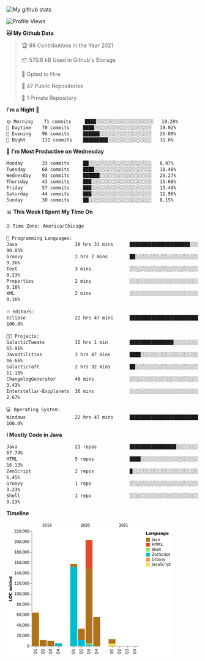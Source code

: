 ![My github stats](https://github-readme-stats.vercel.app/api?username=romvoid95&theme=gruvbox&include_all_commits=true&show_icons=true")

<!--START_SECTION:waka-->
![Profile Views](http://img.shields.io/badge/Profile%20Views-5-blue)

**🐱 My Github Data** 

> 🏆 89 Contributions in the Year 2021
 > 
> 📦 570.8 kB Used in Github's Storage 
 > 
> 💼 Opted to Hire
 > 
> 📜 47 Public Repositories 
 > 
> 🔑 1 Private Repository 
 > 
**I'm a Night 🦉** 

```text
🌞 Morning    71 commits     ████░░░░░░░░░░░░░░░░░░░░░   19.29% 
🌆 Daytime    70 commits     ████░░░░░░░░░░░░░░░░░░░░░   19.02% 
🌃 Evening    96 commits     ██████░░░░░░░░░░░░░░░░░░░   26.09% 
🌙 Night      131 commits    █████████░░░░░░░░░░░░░░░░   35.6%

```
📅 **I'm Most Productive on Wednesday** 

```text
Monday       33 commits     ██░░░░░░░░░░░░░░░░░░░░░░░   8.97% 
Tuesday      68 commits     ████░░░░░░░░░░░░░░░░░░░░░   18.48% 
Wednesday    93 commits     ██████░░░░░░░░░░░░░░░░░░░   25.27% 
Thursday     43 commits     ███░░░░░░░░░░░░░░░░░░░░░░   11.68% 
Friday       57 commits     ███░░░░░░░░░░░░░░░░░░░░░░   15.49% 
Saturday     44 commits     ███░░░░░░░░░░░░░░░░░░░░░░   11.96% 
Sunday       30 commits     ██░░░░░░░░░░░░░░░░░░░░░░░   8.15%

```


📊 **This Week I Spent My Time On** 

```text
⌚︎ Time Zone: America/Chicago

💬 Programming Languages: 
Java                     20 hrs 31 mins      ██████████████████████░░░   90.05% 
Groovy                   2 hrs 7 mins        ██░░░░░░░░░░░░░░░░░░░░░░░   9.36% 
Text                     3 mins              ░░░░░░░░░░░░░░░░░░░░░░░░░   0.23% 
Properties               2 mins              ░░░░░░░░░░░░░░░░░░░░░░░░░   0.18% 
XML                      2 mins              ░░░░░░░░░░░░░░░░░░░░░░░░░   0.16%

🔥 Editors: 
Eclipse                  22 hrs 47 mins      █████████████████████████   100.0%

🐱‍💻 Projects: 
GalacticTweaks           15 hrs 1 min        ████████████████░░░░░░░░░   65.91% 
JavaUtilities            3 hrs 47 mins       ████░░░░░░░░░░░░░░░░░░░░░   16.66% 
Galacticraft             2 hrs 32 mins       ██░░░░░░░░░░░░░░░░░░░░░░░   11.15% 
ChangelogGenerator       46 mins             ░░░░░░░░░░░░░░░░░░░░░░░░░   3.43% 
Interstellar-Exoplanets  36 mins             ░░░░░░░░░░░░░░░░░░░░░░░░░   2.67%

💻 Operating System: 
Windows                  22 hrs 47 mins      █████████████████████████   100.0%

```

**I Mostly Code in Java** 

```text
Java                     21 repos            █████████████████░░░░░░░░   67.74% 
HTML                     5 repos             ████░░░░░░░░░░░░░░░░░░░░░   16.13% 
ZenScript                2 repos             █░░░░░░░░░░░░░░░░░░░░░░░░   6.45% 
Groovy                   1 repo              ░░░░░░░░░░░░░░░░░░░░░░░░░   3.23% 
Shell                    1 repo              ░░░░░░░░░░░░░░░░░░░░░░░░░   3.23%

```


**Timeline**

![Chart not found](https://raw.githubusercontent.com/ROMVoid95/ROMVoid95/master/charts/bar_graph.png) 


<!--END_SECTION:waka-->
